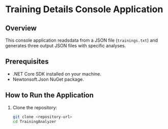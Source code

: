 # Training Details Console Application

## Overview
This console application readsdata from a JSON file (`trainings.txt`) and generates three output JSON files with specific analyses.

## Prerequisites
- .NET Core SDK installed on your machine.
- Newtonsoft.Json NuGet package.

## How to Run the Application

1. Clone the repository:
   ```bash
   git clone <repository-url>
   cd TrainingAnalyzer
